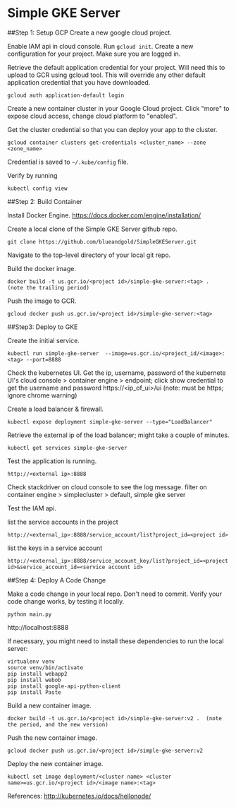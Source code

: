 # Simple GKE Server

##Step 1: Setup GCP
Create a new google cloud project.

Enable IAM api in cloud console.
Run `gcloud init`.  Create a new configuration for your project.  Make sure you are logged in.

Retrieve the default application credential for your project.  Will need this to upload to GCR using gcloud tool.  This will override any other default application credential that you have downloaded.
```
gcloud auth application-default login
```

Create a new container cluster in your Google Cloud project.  Click "more" to expose cloud access, change cloud platform to "enabled".

Get the cluster credential so that you can deploy your app to the cluster.
```
gcloud container clusters get-credentials <cluster_name> --zone <zone_name>
```

Credential is saved to `~/.kube/config` file.

Verify by running
```
kubectl config view
```

##Step 2: Build Container

Install Docker Engine.
https://docs.docker.com/engine/installation/

Create a local clone of the Simple GKE Server github repo.  
```
git clone https://github.com/blueandgold/SimpleGKEServer.git
```

Navigate to the top-level directory of your local git repo.

Build the docker image.
```
docker build -t us.gcr.io/<project id>/simple-gke-server:<tag> .  (note the trailing period)
```

Push the image to GCR.
```
gcloud docker push us.gcr.io/<project id>/simple-gke-server:<tag>
```

##Step3: Deploy to GKE

Create the initial service.
```
kubectl run simple-gke-server  --image=us.gcr.io/<project_id/<image>:<tag> --port=8888
```

Check the kubernetes UI.
Get the ip, username, password of the kubernete UI's
cloud console > container engine > endpoint; click show credential to get the username and password
https://<ip_of_ui>/ui   (note: must be https; ignore chrome warning)

Create a load balancer & firewall.
```
kubectl expose deployment simple-gke-server --type="LoadBalancer"
```

Retrieve the external ip of the load balancer; might take a couple of minutes.
```
kubectl get services simple-gke-server
```

Test the application is running.
```
http://<external ip>:8888
```

Check stackdriver on cloud console to see the log message.
filter on container engine > simplecluster > default, simple gke server

Test the IAM api.

list the service accounts in the project
```
http://<external_ip>:8888/service_account/list?project_id=<project id>
```

list the keys in a service account
```
http://<external_ip>:8888/service_account_key/list?project_id=<project id>&service_account_id=<service account id>
```

##Step 4: Deploy A Code Change

Make a code change in your local repo.  Don't need to commit.
Verify your code change works, by testing it locally.

```
python main.py
```

http://localhost:8888

If necessary, you might need to install these dependencies to run the local server:
```
virtualenv venv
source venv/bin/activate
pip install webapp2
pip install webob
pip install google-api-python-client
pip install Paste
```

Build a new container image.
```
docker build -t us.gcr.io/<project id>/simple-gke-server:v2 .  (note the period, and the new version)
```

Push the new container image.
```
gcloud docker push us.gcr.io/<project id>/simple-gke-server:v2
```
Deploy the new container image.
```
kubectl set image deployment/<cluster name> <cluster name>=us.gcr.io/<project id>/<image name>:<tag>
```

References:
http://kubernetes.io/docs/hellonode/
